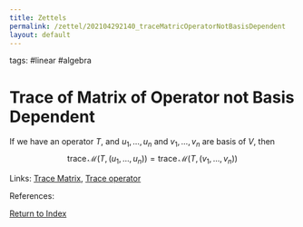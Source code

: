 ```yaml
---
title: Zettels
permalink: /zettel/202104292140_traceMatricOperatorNotBasisDependent
layout: default
---
```

tags: #linear #algebra

# Trace of Matrix of Operator not Basis Dependent

If we have an operator $T$, and $u_1, \ldots, u_n$ and $v_1, \ldots, v_n$ are basis of $V$, then 
$$
\mathrm{trace} \, \mathcal{M} (T, (u_1, \ldots, u_n)) = \mathrm{trace} \, \mathcal{M} ( T, (v_1, \ldots, v_n) )
$$

Links: [Trace Matrix](202104292137_traceMatrixDefinition), [Trace operator](202104292131_traceOperatorDefinition)

References: 

[Return to Index](index)